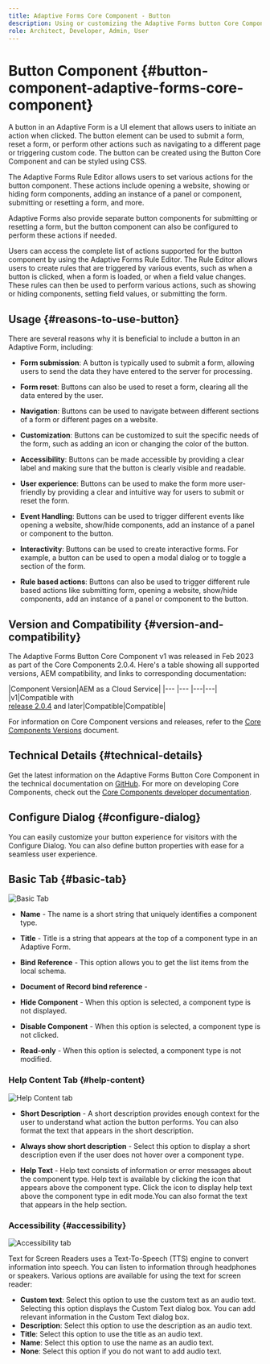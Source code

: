 ```yaml
---
title: Adaptive Forms Core Component - Button
description: Using or customizing the Adaptive Forms button Core Component.
role: Architect, Developer, Admin, User
---
```


# Button Component {#button-component-adaptive-forms-core-component}

A button in an Adaptive Form is a UI element that allows users to initiate an action when clicked. The button element can be used to submit a form, reset a form, or perform other actions such as navigating to a different page or triggering custom code. The button can be created using the Button Core Component and can be styled using CSS.

The Adaptive Forms Rule Editor allows users to set various actions for the button component. These actions include opening a website, showing or hiding form components, adding an instance of a panel or component, submitting or resetting a form, and more.

Adaptive Forms also provide separate button components for submitting or resetting a form, but the button component can also be configured to perform these actions if needed.

Users can access the complete list of actions supported for the button component by using the Adaptive Forms Rule Editor. The Rule Editor allows users to create rules that are triggered by various events, such as when a button is clicked, when a form is loaded, or when a field value changes. These rules can then be used to perform various actions, such as showing or hiding components, setting field values, or submitting the form. 

## Usage {#reasons-to-use-button}

There are several reasons why it is beneficial to include a button in an Adaptive Form, including:

*   **Form submission**: A button is typically used to submit a form, allowing users to send the data they have entered to the server for processing.

*   **Form reset**: Buttons can also be used to reset a form, clearing all the data entered by the user.

*   **Navigation**: Buttons can be used to navigate between different sections of a form or different pages on a website.

*   **Customization**: Buttons can be customized to suit the specific needs of the form, such as adding an icon or changing the color of the button.

*   **Accessibility**: Buttons can be made accessible by providing a clear label and making sure that the button is clearly visible and readable.

*   **User experience**: Buttons can be used to make the form more user-friendly by providing a clear and intuitive way for users to submit or reset the form.

*   **Event Handling**: Buttons can be used to trigger different events like opening a website, show/hide components, add an instance of a panel or component to the button.

*   **Interactivity**: Buttons can be used to create interactive forms. For example, a button can be used to open a modal dialog or to toggle a section of the form.

*   **Rule based actions**: Buttons can also be used to trigger different rule based actions like submitting form, opening a website, show/hide components, add an instance of a panel or component to the button.

## Version and Compatibility {#version-and-compatibility}

The Adaptive Forms Button Core Component v1 was released in Feb 2023 as part of the Core Components 2.0.4. Here's a table showing all supported versions, AEM compatibility, and links to corresponding documentation:

|Component Version|AEM as a Cloud Service|
|--- |--- |---|---|
|v1|Compatible with<br>[release 2.0.4](/help/versions.md) and later|Compatible|Compatible|

For information on Core Component versions and releases, refer to the [Core Components Versions](/help/versions.md) document.

<!-- ## Sample Component Output {#sample-component-output}

To experience the Accordion Component as well as see examples of its configuration options as well as HTML and JSON output, visit the [Component Library](https://adobe.com/go/aem_cmp_library_accordion). -->

## Technical Details {#technical-details}

Get the latest information on the Adaptive Forms Button Core Component in the technical documentation on [GitHub](https://github.com/adobe/aem-core-forms-components/tree/master/ui.af.apps/src/main/content/jcr_root/apps/core/fd/components/form/button/v1/button). For more on developing Core Components, check out the [Core Components developer documentation](/help/developing/overview.md).

## Configure Dialog {#configure-dialog}

You can easily customize your button experience for visitors with the Configure Dialog. You can also define button properties with ease for a seamless user experience.

## Basic Tab {#basic-tab}

![Basic Tab](/help/adaptive-forms/assets/button_basictab.png)

* **Name** - The name is a short string that uniquely identifies a component type.

* **Title** - Title is a string that appears at the top of a component type in an Adaptive Form.

* **Bind Reference** - This option allows you to get the list items from the local schema.

* **Document of Record bind reference** - 

* **Hide Component** - When this option is selected, a component type is not displayed. 
* **Disable Component** - When this option is selected, a component type is not clicked.
* **Read-only** - When this option is selected, a component type is not modified.

### Help Content Tab {#help-content}

![Help Content tab](/help/adaptive-forms/assets/button_helptab.png)

* **Short Description** - A short description provides enough context for the user to understand what action the button performs. You can also format the text that appears in the short description.

* **Always show short description** - Select this option to display a short description even if the user does not hover over a component type.

* **Help Text** - Help text consists of information or error messages about the component type. Help text is available by clicking the icon that appears above the component type. Click the icon to display help text above the component type in edit mode.You can also format the text that appears in the help section.

### Accessibility {#accessibility}

![Accessibility tab](/help/adaptive-forms/assets/button_accessibilitytab.png)

Text for Screen Readers uses a Text-To-Speech (TTS) engine to convert information into speech. You can listen to information  through headphones or speakers. Various options are available for using the text for screen reader:
* **Custom text**: Select this option to use the custom text as an audio text. Selecting this option displays the Custom Text dialog box. You can add relevant information in the Custom Text dialog box.
* **Description**: Select this option to use the description as an audio text.
* **Title**: Select this option to use the title as an audio text.
* **Name**: Select this option to use the name as an audio text.
* **None**: Select this option if you do not want to add audio text.

